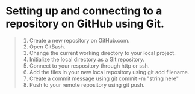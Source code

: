 # Setting up and connecting to a repository on GitHub using Git.

> 1. Create a new repository on GitHub.com.
> 2. Open GitBash.
> 3. Change the current working directory to your local project.
> 4. Initialize the local directory as a Git repository.
> 5. Connect to your respository through http or ssh. 
> 6. Add the files in your new local repository using git add filename.
> 7. Create a commit message using git commit -m "string here"
> 8. Push to your remote repository using git push.
